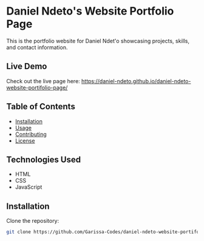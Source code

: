 # Daniel Ndeto's Website Portfolio Page

This is the portfolio website for Daniel Ndet'o showcasing projects, skills, and contact information.

## Live Demo

Check out the live page here: https://daniel-ndeto.github.io/daniel-ndeto-website-portifolio-page/

## Table of Contents

- [Installation](#installation)
- [Usage](#usage)
- [Contributing](#contributing)
- [License](#license)

## Technologies Used

- HTML
- CSS
- JavaScript


## Installation

Clone the repository:

```bash
git clone https://github.com/Garissa-Codes/daniel-ndeto-website-portifolio-page.git
